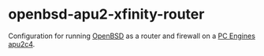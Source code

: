# openbsd-apu2-xfinity-router

Configuration for running [OpenBSD](https://www.openbsd.org) as a router and firewall on a [PC Engines apu2c4](https://pcengines.ch/apu2c4.htm).

